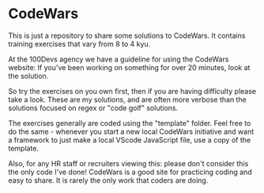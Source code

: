 # CodeWars

This is just a repository to share some solutions to CodeWars. It contains training exercises that vary from 8 to 4 kyu.

At the 100Devs agency we have a guideline for using the CodeWars website: If you've been working on something for over 20 minutes, look at the solution. 

So try the exercises on you own first, then if you are having difficulty please take a look. These are my solutions, and are often more verbose than the solutions focused on regex or "code golf" solutions. 

The exercises generally are coded using the "template" folder. Feel free to do the same - whenever you start a new local CodeWars initiative and want a framework to just make a local VScode JavaScript file, use a copy of the template.

Also, for any HR staff or recruiters viewing this: please don't consider this the only code I've done! CodeWars is a good site for practicing coding and easy to share. It is rarely the only work that coders are doing.
